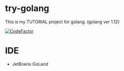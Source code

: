 # try-golang
This is my TUTORIAL project for golang. (golang ver 1.12)

[![CodeFactor](https://www.codefactor.io/repository/github/devlights/try-golang/badge)](https://www.codefactor.io/repository/github/devlights/try-golang)

# IDE
- JetBrains GoLand
